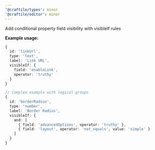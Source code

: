 ```yaml
---
'@craftile/types': minor
'@craftile/editor': minor
---
```


Add conditional property field visibility with visibleIf rules

**Example usage:**

```typescript
{
  id: 'linkUrl',
  type: 'text',
  label: 'Link URL',
  visibleIf: {
    field: 'enableLink',
    operator: 'truthy'
  }
}

// Complex example with logical groups
{
  id: 'borderRadius',
  type: 'number',
  label: 'Border Radius',
  visibleIf: {
    and: [
      { field: 'advancedOptions', operator: 'truthy' },
      { field: 'layout', operator: 'not_equals', value: 'simple' }
    ]
  }
}
```